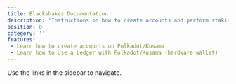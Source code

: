 ```yaml
---
title: Blackshakes Documentation
description: 'Instructions on how to create accounts and perform staking operations'
position: 0
category: ''
features: 
 - Learn how to create accounts on Polkadot/Kusama
 - Learn how to use a Ledger with Polkadot/Kusama (hardware wallet)
---
```


Use the links in the sidebar to navigate.

